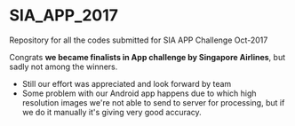 # SIA_APP_2017
Repository for all the codes submitted for SIA APP Challenge Oct-2017
   
      
  Congrats __we became finalists in App challenge by Singapore Airlines__, but sadly not among the winners.   
  * Still our effort was appreciated and look forward by team   
  * Some problem with our Android app happens due to which high resolution images we're not able to send to server for processing, but if we do it manually it's giving very good accuracy.
